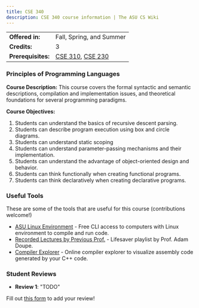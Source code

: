 ```yaml
---
title: CSE 340
description: CSE 340 course information | The ASU CS Wiki
---
```


|  |  |
|-----------|---------|
| **Offered in:** | Fall, Spring, and Summer |
| **Credits:** | 3 |
| **Prerequisites:** | [CSE 310](/courses/cse-310), [CSE 230](/courses/cse-230) |


### Principles of Programming Languages 

**Course Description:** This course covers the formal syntactic and semantic descriptions, compilation and implementation issues, and theoretical foundations for several programming paradigms.

**Course Objectives:**
1. Students can understand the basics of recursive descent parsing.
2. Students can describe program execution using box and circle diagrams.
3. Students can understand static scoping
4. Students can understand parameter-passing mechanisms and their implementation.
5. Students can understand the advantage of object-oriented
design and behavior.
6. Students can think functionally when creating functional programs.
7. Students can think declaratively when creating declarative programs.


### Useful Tools
These are some of the tools that are useful for this course (contributions welcome!)
- [ASU Linux Environment](https://fpsluozi.github.io/Linux-Setup/) - Free CLI access to computers with Linux environment to compile and run code.
- [Recorded Lectures by Previous Prof.](https://www.youtube.com/playlist?list=PLK06XT3hFPzilgF1mi_hHqcXO1-o_8OEe) - Lifesaver playlist by Prof. Adam Doupe.
- [Compiler Explorer](https://godbolt.org/) - Online compiler explorer to visualize assembly code generated by your C++ code.

### Student Reviews

- **Review 1**: "TODO"

Fill out [this form](https://asusoda.notion.site/24447e6424688029a425ed9c535c44cf?pvs=105) to add your review!